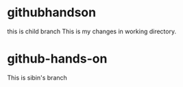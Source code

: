 
# githubhandson
this is child branch
This is my changes in working directory.

# github-hands-on
This is sibin's branch

